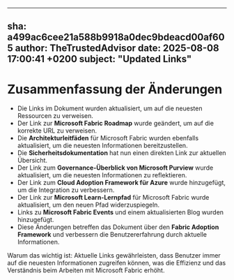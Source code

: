 ---
  sha: a499ac6cee21a588b9918a0dec9bdeacd00af605
  author: TheTrustedAdvisor
  date: 2025-08-08 17:00:41 +0200
  subject: "Updated Links"
  ---

  # Zusammenfassung der Änderungen

- Die Links im Dokument wurden aktualisiert, um auf die neuesten Ressourcen zu verweisen.
- Der Link zur **Microsoft Fabric Roadmap** wurde geändert, um auf die korrekte URL zu verweisen.
- Die **Architekturleitfäden** für Microsoft Fabric wurden ebenfalls aktualisiert, um die neuesten Informationen bereitzustellen.
- Die **Sicherheitsdokumentation** hat nun einen direkten Link zur aktuellen Übersicht.
- Der Link zum **Governance-Überblick von Microsoft Purview** wurde aktualisiert, um die neuesten Informationen zu reflektieren.
- Der Link zum **Cloud Adoption Framework für Azure** wurde hinzugefügt, um die Integration zu verbessern.
- Der Link zur **Microsoft Learn-Lernpfad** für Microsoft Fabric wurde aktualisiert, um den neuen Pfad widerzuspiegeln.
- Links zu **Microsoft Fabric Events** und einem aktualisierten Blog wurden hinzugefügt.
- Diese Änderungen betreffen das Dokument über den **Fabric Adoption Framework** und verbessern die Benutzererfahrung durch aktuelle Informationen.

Warum das wichtig ist: Aktuelle Links gewährleisten, dass Benutzer immer auf die neuesten Informationen zugreifen können, was die Effizienz und das Verständnis beim Arbeiten mit Microsoft Fabric erhöht.
